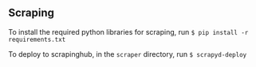 Scraping
--------
To install the required python libraries for scraping, run
```$ pip install -r requirements.txt```

To deploy to scrapinghub, in the ```scraper``` directory, run
```$ scrapyd-deploy```